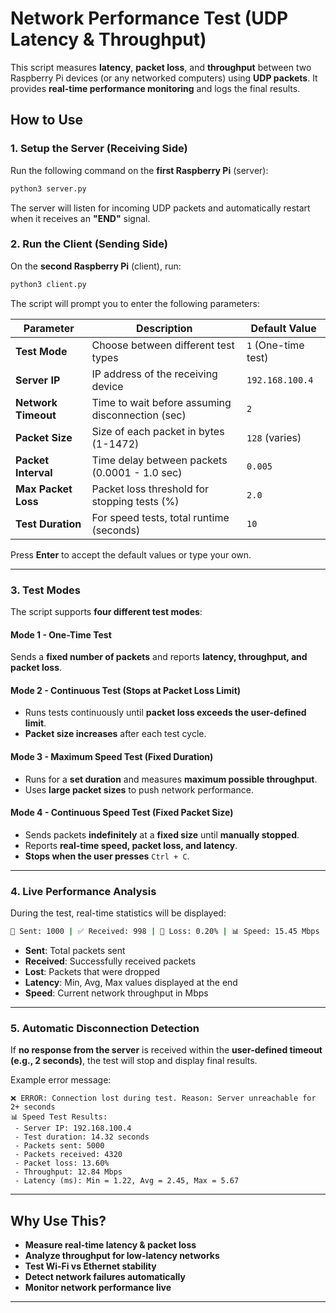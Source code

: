 # Network Performance Test (UDP Latency & Throughput)

This script measures **latency**, **packet loss**, and **throughput** between two Raspberry Pi devices (or any networked computers) using **UDP packets**. It provides **real-time performance monitoring** and logs the final results.

## How to Use

### 1. Setup the Server (Receiving Side)
Run the following command on the **first Raspberry Pi** (server):
```bash
python3 server.py
```
The server will listen for incoming UDP packets and automatically restart when it receives an **"END"** signal.

### 2. Run the Client (Sending Side)
On the **second Raspberry Pi** (client), run:
```bash
python3 client.py
```
The script will prompt you to enter the following parameters:

| Parameter          | Description                                       | Default Value       |
|--------------------|---------------------------------------------------|---------------------|
| **Test Mode**      | Choose between different test types               | `1` (One-time test) |
| **Server IP**      | IP address of the receiving device                | `192.168.100.4`    |
| **Network Timeout**| Time to wait before assuming disconnection (sec) | `2`                 |
| **Packet Size**    | Size of each packet in bytes (1-1472)             | `128` (varies)      |
| **Packet Interval**| Time delay between packets (0.0001 - 1.0 sec)     | `0.005`             |
| **Max Packet Loss**| Packet loss threshold for stopping tests (%)      | `2.0`               |
| **Test Duration**  | For speed tests, total runtime (seconds)          | `10`                |

Press **Enter** to accept the default values or type your own.

---

### 3. Test Modes
The script supports **four different test modes**:

#### **Mode 1 - One-Time Test**
Sends a **fixed number of packets** and reports **latency, throughput, and packet loss**.

#### **Mode 2 - Continuous Test (Stops at Packet Loss Limit)**
- Runs tests continuously until **packet loss exceeds the user-defined limit**.
- **Packet size increases** after each test cycle.

#### **Mode 3 - Maximum Speed Test (Fixed Duration)**
- Runs for a **set duration** and measures **maximum possible throughput**.
- Uses **large packet sizes** to push network performance.

#### **Mode 4 - Continuous Speed Test (Fixed Packet Size)**
- Sends packets **indefinitely** at a **fixed size** until **manually stopped**.
- Reports **real-time speed, packet loss, and latency**.
- **Stops when the user presses** `Ctrl + C`.

---

### 4. Live Performance Analysis
During the test, real-time statistics will be displayed:
```bash
📡 Sent: 1000 | ✅ Received: 998 | 🚫 Loss: 0.20% | 📊 Speed: 15.45 Mbps
```
- **Sent**: Total packets sent  
- **Received**: Successfully received packets  
- **Lost**: Packets that were dropped  
- **Latency**: Min, Avg, Max values displayed at the end  
- **Speed**: Current network throughput in Mbps  

---

### 5. Automatic Disconnection Detection
If **no response from the server** is received within the **user-defined timeout (e.g., 2 seconds)**, the test will stop and display final results.

Example error message:
```
❌ ERROR: Connection lost during test. Reason: Server unreachable for 2+ seconds
📊 Speed Test Results:
 - Server IP: 192.168.100.4
 - Test duration: 14.32 seconds
 - Packets sent: 5000
 - Packets received: 4320
 - Packet loss: 13.60%
 - Throughput: 12.84 Mbps
 - Latency (ms): Min = 1.22, Avg = 2.45, Max = 5.67
```

---

## Why Use This?
- **Measure real-time latency & packet loss**  
- **Analyze throughput for low-latency networks**  
- **Test Wi-Fi vs Ethernet stability**  
- **Detect network failures automatically**  
- **Monitor network performance live**  

---
